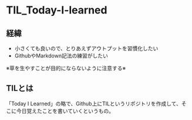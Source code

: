 # TIL_Today-I-learned
## 経緯
 - 小さくても良いので、とりあえずアウトプットを習慣化したい
 - GithubやMarkdown記法の練習がしたい

※草を生やすことが目的にならないように注意する※

## TILとは
「Today I Learned」の略で、Github上にTILというリポジトリを作成して、そこに今日覚えたことを書いていくというもの。
